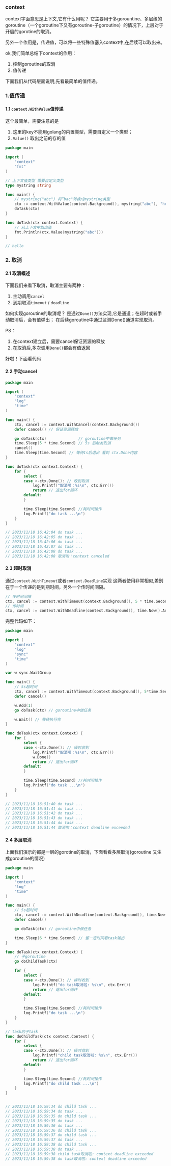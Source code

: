 ### context
context字面意思是上下文,它有什么用呢？
它主要用于多gorountine、多层级的goroutine（一个goroutine下又有goroutine-子goroutine）的情况下，上层对于开启的gorotine的取消。

另外一个作用是，传递值，可以将一些特殊值塞入context中,在后续可以取出来。

ok,我们简单总结下context的作用：
1. 控制goroutine的取消
2. 值传递

下面我们从代码层面说明,先看最简单的值传递。

### 1.值传递
#### 1.1 `context.WithValue`值传递
这个最简单，需要注意的是
1. 这里的key不能用golang的内置类型，需要自定义一个类型；
2. `Value()` 取出之前的存的值
```go
package main

import (
	"context"
	"fmt"
)

// 上下文值类型 需要自定义类型
type mystring string

func main() {
	// mystring("abc") 将“bac"转换成mystring类型
	ctx := context.WithValue(context.Background(), mystring("abc"), "hello")
	doTask(ctx)
}

func doTask(ctx context.Context) {
	// 从上下文中取出值
	fmt.Println(ctx.Value(mystring("abc")))
}

// hello
```

### 2. 取消

#### 2.1 取消概述
下面我们来看下取消，取消主要有两种：
1. 主动调用`cancel`
2. 到期取消`timeout` / `deadline`

如何实现goroutine的取消呢？
是通过`Done()`方法实现,它是通道；在超时或者手动取消后，会有值弹出；
在后续goroutine中通过监测Done()通道实现取消。

PS：
1. 在context建立后，需要cancel保证资源的释放
2. 在取消后,多次调用`Done()`都会有值返回

好啦！下面看代码

#### 2.2 手动cancel
```go
package main

import (
	"context"
	"log"
	"time"
)

func main() {
	ctx, cancel := context.WithCancel(context.Background())
	defer cancel() // 保证资源释放

	go doTask(ctx)              // goroutine中做任务
	time.Sleep(5 * time.Second) // 5s 后触发取消
	cancel()
	time.Sleep(time.Second) // 等待1s后退出 看到 ctx.Done内容
}

func doTask(ctx context.Context) {
	for {
		select {
		case <-ctx.Done(): // 收到取消
			log.Printf("取消啦：%s\n", ctx.Err())
			return // 退出for循环
		default:
		}

		time.Sleep(time.Second) //耗时间操作
		log.Printf("do task ...\n")
	}
}

// 2023/11/18 16:42:04 do task ...
// 2023/11/18 16:42:05 do task ...
// 2023/11/18 16:42:06 do task ...
// 2023/11/18 16:42:07 do task ...
// 2023/11/18 16:42:08 do task ...
// 2023/11/18 16:42:08 取消啦：context canceled
```

#### 2.3 超时取消
通过`context.WithTimeout`或者`context.Deadline`实现
这两者使用非常相似,差别在于一个传递的是到期时间，另外一个传时间间隔。

```go
// 传时间间隔
ctx, cancel := context.WithTimeout(context.Background(), 5 * time.Second)
// 传时间
ctx, cancel := context.WithDeadline(context.Background(), time.Now().Add(5*time.Second))
```

完整代码如下：
```go
package main

import (
	"context"
	"log"
	"sync"
	"time"
)

var w sync.WaitGroup

func main() {
	// 5s超时间
	ctx, cancel := context.WithTimeout(context.Background(), 5*time.Second)
	defer cancel()

	w.Add(1)
	go doTask(ctx) // goroutine中做任务

	w.Wait() // 等待执行完
}

func doTask(ctx context.Context) {
	for {
		select {
		case <-ctx.Done(): // 操时收到
			log.Printf("取消啦：%s\n", ctx.Err())
			w.Done()
			return // 退出for循环
		default:
		}

		time.Sleep(time.Second) //耗时间操作
		log.Printf("do task ...\n")
	}
}

// 2023/11/18 16:51:40 do task ...
// 2023/11/18 16:51:41 do task ...
// 2023/11/18 16:51:42 do task ...
// 2023/11/18 16:51:43 do task ...
// 2023/11/18 16:51:44 do task ...
// 2023/11/18 16:51:44 取消啦：context deadline exceeded
```

#### 2.4 多层取消
上面我们演示的都是一层的gorotine的取消，下面看看多层取消(goroutine 又生成goroutine的情况)

```go
package main

import (
	"context"
	"log"
	"time"
)

func main() {
	// 5s超时间
	ctx, cancel := context.WithDeadline(context.Background(), time.Now().Add(time.Second*5))
	defer cancel()

	go doTask(ctx) // goroutine中做任务

	time.Sleep(6 * time.Second) // 留一定时间看task输出
}

func doTask(ctx context.Context) {
	// 子goroutine
	go doChildTask(ctx)

	for {
		select {
		case <-ctx.Done(): // 操时收到
			log.Printf("do task取消啦: %s\n", ctx.Err())
			return // 退出for循环
		default:
		}

		time.Sleep(time.Second) //耗时间操作
		log.Printf("do task ...\n")
	}
}

// task的子task
func doChildTask(ctx context.Context) {
	for {
		select {
		case <-ctx.Done(): // 操时收到
			log.Printf("child task取消啦: %s\n", ctx.Err())
			return // 退出for循环
		default:
		}

		time.Sleep(time.Second) //耗时间操作
		log.Printf("do child task ...\n")
	}
}


// 2023/11/18 16:59:34 do child task ...
// 2023/11/18 16:59:34 do task ...
// 2023/11/18 16:59:35 do child task ...
// 2023/11/18 16:59:35 do task ...
// 2023/11/18 16:59:36 do task ...
// 2023/11/18 16:59:36 do child task ...
// 2023/11/18 16:59:37 do child task ...
// 2023/11/18 16:59:37 do task ...
// 2023/11/18 16:59:38 do child task ...
// 2023/11/18 16:59:38 do task ...
// 2023/11/18 16:59:38 child task取消啦: context deadline exceeded
// 2023/11/18 16:59:38 do task取消啦: context deadline exceeded
```


